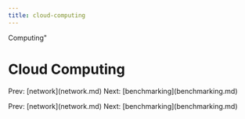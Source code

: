 ```yaml
---
title: cloud-computing
---
```


Computing\"

# Cloud Computing

Prev: \[network](network.md) Next:
\[benchmarking](benchmarking.md)

Prev: \[network](network.md) Next:
\[benchmarking](benchmarking.md)
